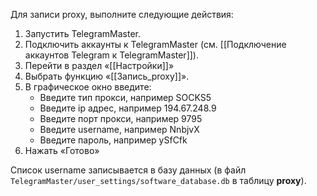 Для записи proxy, выполните следующие действия:

1. Запустить TelegramMaster.
2. Подключить аккаунты к TelegramMaster (см. [[Подключение аккаунтов Telegram к TelegramMaster]]).
3. Перейти в раздел «[[Настройки]]»
4. Выбрать функцию «[[Запись_proxy]]».
5. В графическое окно введите:
	- Введите тип прокси, например SOCKS5
	- Введите ip адрес, например 194.67.248.9
	- Введите порт прокси, например 9795
	- Введите username, например NnbjvX
	- Введите пароль, например ySfCfk
6. Нажать «Готово»

Список username записывается в базу данных (в файл `TelegramMaster/user_settings/software_database.db` в таблицу **proxy**).